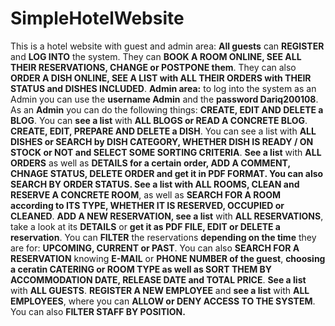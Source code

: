 # SimpleHotelWebsite
This is a hotel website with guest and admin area:
**All guests** can **REGISTER** and **LOG INTO** the system. They can **BOOK A ROOM ONLINE, SEE ALL THEIR RESERVATIONS, CHANGE or POSTPONE them**. They can also **ORDER A DISH ONLINE, SEE A LIST with ALL THEIR ORDERS with THEIR STATUS and DISHES INCLUDED**.
**Admin area:** to log into the system as an Admin you can use the **username Admin** and the **password Dariq200108**. 
As an **Admin** you can do the following things:
**CREATE, EDIT AND DELETE a BLOG**. You can **see a list** with **ALL BLOGS or READ A CONCRETE BLOG**.
**CREATE, EDIT, PREPARE AND DELETE a DISH**. You can see a list with **ALL DISHES or SEARCH by DISH CATEGORY, WHETHER DISH IS READY / ON STOCK or NOT and SELECT SOME SORTING CRITERIA**.
**See a list** with **ALL ORDERS** as well as **DETAILS **for a certain order, **ADD A COMMENT, CHNAGE STATUS, DELETE ORDER and get it in PDF FORMAT**. You can also **SEARCH BY ORDER STATUS.**
**See a list** with** ALL ROOMS, CLEAN and RESERVE A CONCRETE ROOM**, as well as **SEARCH FOR A ROOM according to ITS TYPE, WHETHER IT IS RESERVED, OCCUPIED or CLEANED**.
**ADD A NEW RESERVATION, see a list** with **ALL RESERVATIONS**, take a look at its **DETAILS** or **get it as PDF FILE, EDIT or DELETE a reservation**. You can **FILTER** the reservations **depending on the time** they are for: **UPCOMING, CURRENT or PAST**. You can also **SEARCH FOR A RESERVATION** knowing **E-MAIL** or **PHONE NUMBER of the guest**, **choosing a ceratin CATERING or ROOM TYPE as well as SORT THEM BY ACCOMMODATION DATE, RELEASE DATE and TOTAL PRICE**.
**See a list** with **ALL GUESTS**.
**REGISTER A NEW EMPLOYEE** and **see a list** with **ALL EMPLOYEES**, where you can **ALLOW or DENY ACCESS TO THE SYSTEM**. You can also **FILTER STAFF BY POSITION.** 
